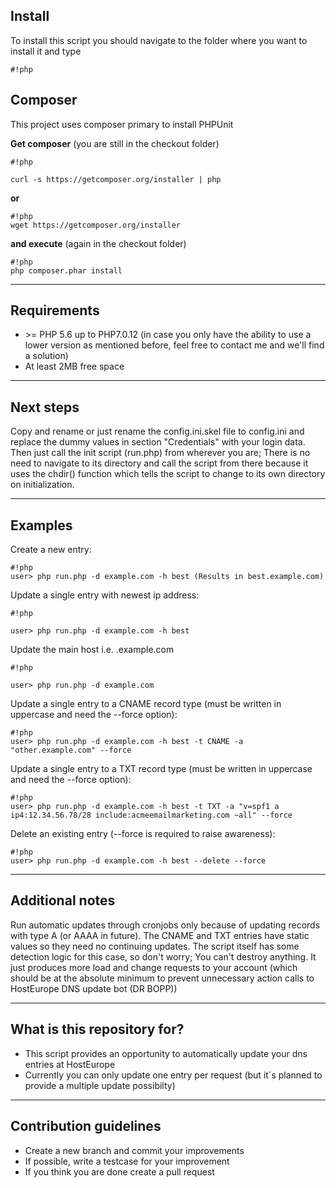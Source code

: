 ## Install ##

To install this script you should navigate to the folder where you want to install it and type 
```
#!php

```

## Composer ##
This project uses composer primary to install PHPUnit


**Get composer** (you are still in the checkout folder)
```
#!php

curl -s https://getcomposer.org/installer | php
```
**or**
```
#!php
wget https://getcomposer.org/installer

```
**and execute** (again in the checkout folder)
```
#!php
php composer.phar install

```

* * *

## Requirements ##

 * \>= PHP 5.6 up to PHP7.0.12 (in case you only have the ability to use a lower version as mentioned before, feel free to contact me and we'll find a solution)
 * At least 2MB free space

* * *

## Next steps ##
Copy and rename or just rename the config.ini.skel file to config.ini and replace the dummy values in section "Credentials" with your login data. Then just call the init script (run.php) from wherever you are; There is no need to navigate to its directory and call the script from there because it uses the chdir() function which tells the script to change to its own directory on initialization.

* * *

## Examples ##

Create a new entry:
```
#!php
user> php run.php -d example.com -h best (Results in best.example.com)
```

Update a single entry with newest ip address:
```
#!php

user> php run.php -d example.com -h best 
```

Update the main host i.e. .example.com
```
#!php

user> php run.php -d example.com
```

Update a single entry to a CNAME record type (must be written in uppercase and need the --force option):
```
#!php
user> php run.php -d example.com -h best -t CNAME -a "other.example.com" --force
```

Update a single entry to a TXT record type (must be written in uppercase and need the --force option):
```
#!php
user> php run.php -d example.com -h best -t TXT -a "v=spf1 a ip4:12.34.56.78/28 include:acmeemailmarketing.com ~all" --force
```

Delete an existing entry (--force is required to raise awareness):
```
#!php
user> php run.php -d example.com -h best --delete --force
```

* * *

## Additional notes ##

Run automatic updates through cronjobs only because of updating records with type A (or AAAA in future). The CNAME and TXT entries have static values so they need no continuing updates. The script itself has some detection logic for this case, so don't worry; You can't destroy anything. It just produces more load and change requests to your account (which should be at the absolute minimum to prevent unnecessary action calls to HostEurope DNS update bot (DR BOPP))

* * *

## What is this repository for? ##

* This script provides an opportunity to automatically update your dns entries at HostEurope
* Currently you can only update one entry per request (but it´s planned to provide a multiple update possibilty)

* * *

## Contribution guidelines ##

* Create a new branch and commit your improvements
* If possible, write a testcase for your improvement
* If you think you are done create a pull request
